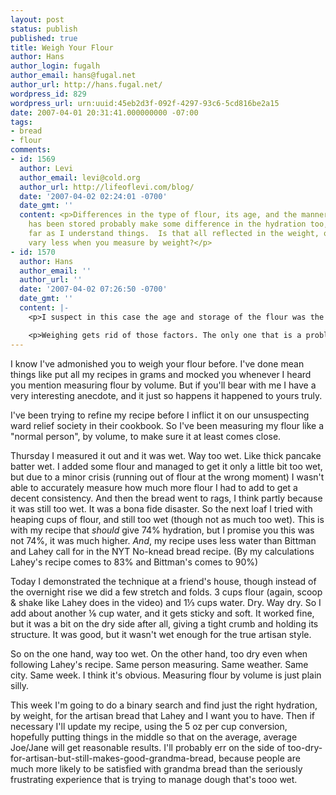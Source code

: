 ```yaml
---
layout: post
status: publish
published: true
title: Weigh Your Flour
author: Hans
author_login: fugalh
author_email: hans@fugal.net
author_url: http://hans.fugal.net/
wordpress_id: 829
wordpress_url: urn:uuid:45eb2d3f-092f-4297-93c6-5cd816be2a15
date: 2007-04-01 20:31:41.000000000 -07:00
tags:
- bread
- flour
comments:
- id: 1569
  author: Levi
  author_email: levi@cold.org
  author_url: http://lifeoflevi.com/blog/
  date: '2007-04-02 02:24:01 -0700'
  date_gmt: ''
  content: <p>Differences in the type of flour, its age, and the manner in which it
    has been stored probably make some difference in the hydration too, at least as
    far as I understand things.  Is that all reflected in the weight, or does it just
    vary less when you measure by weight?</p>
- id: 1570
  author: Hans
  author_email: ''
  author_url: ''
  date: '2007-04-02 07:26:50 -0700'
  date_gmt: ''
  content: |-
    <p>I suspect in this case the age and storage of the flour was the biggest factor. I was using flour we bought last week which had been dumped into another container—I think it might have been fairly uncompressed for that reason. My friend's flour was in a big bin and was probably fairly old, so it had probably compressed over time.</p>

    <p>Weighing gets rid of those factors. The only one that is a problem is the amount of water the flour has absorbed. It's fairly dry here, so when I weigh I probably get a fairly close approximation. But if it's very humid where your flour is stored, you may indeed be getting a higher hydration than you bargained for, even if you weigh. Luckily this factor is somewhat consistent based on where you live, so you can learn to account for it as you would high-altitude cooking.</p>
---
```

<p>I know I've admonished you to weigh your flour before. I've done mean things
like put all my recipes in grams and mocked you whenever I heard you mention
measuring flour by volume. But if you'll bear with me I have a very interesting
anecdote, and it just so happens it happened to yours truly.</p>

<p>I've been trying to refine my recipe before I inflict it on our unsuspecting
ward relief society in their cookbook. So I've been measuring my flour like a
"normal person", by volume, to make sure it at least comes close.</p>

<p>Thursday I measured it out and it was wet. Way too wet. Like thick pancake
batter wet. I added some flour and managed to get it only a little bit too wet,
but due to a minor crisis (running out of flour at the wrong moment) I wasn't
able to accurately measure how much more flour I had to add to get a decent
consistency. And then the bread went to rags, I think partly because it was
still too wet. It was a bona fide disaster. So the next loaf I tried with
heaping cups of flour, and still too wet (though not as much too wet). This is
with my recipe that <em>should</em> give 74% hydration, but I promise you this was not
74%, it was much higher. <em>And</em>, my recipe uses less water than Bittman and
Lahey call for in the NYT No-knead bread recipe. (By my calculations Lahey's
recipe comes to 83% and Bittman's comes to 90%)</p>

<p>Today I demonstrated the technique at a friend's house, though instead of the
overnight rise we did a few stretch and folds. 3 cups flour (again, scoop &amp;
shake like Lahey does in the video) and 1⅓ cups water. Dry. Way dry. So I add
about another ⅙ cup water, and it gets sticky and soft. It worked fine, but it
was a bit on the dry side after all, giving a tight crumb and holding its
structure. It was good, but it wasn't wet enough for the true artisan style.</p>

<p>So on the one hand, way too wet. On the other hand, too dry even when following
Lahey's recipe. Same person measuring. Same weather. Same city. Same week. I
think it's obvious. Measuring flour by volume is just plain silly.</p>

<p>This week I'm going to do a binary search and find just the right hydration, by
weight, for the artisan bread that Lahey and I want you to have. Then if
necessary I'll update my recipe, using the 5 oz per cup conversion, hopefully
putting things in the middle so that on the average, average Joe/Jane will get
reasonable results. I'll probably err on the side of
too-dry-for-artisan-but-still-makes-good-grandma-bread, because people are much
more likely to be satisfied with grandma bread than the seriously frustrating
experience that is trying to manage dough that's tooo wet.</p>

